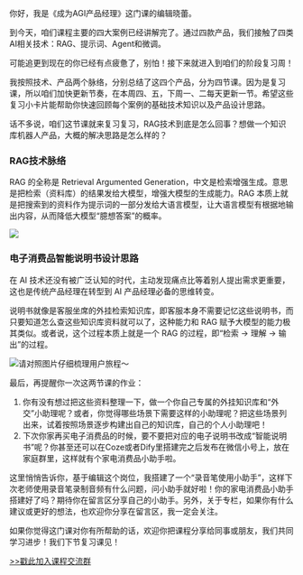 你好，我是《成为AGI产品经理》这门课的编辑晓蕾。

到今天，咱们课程主要的四大案例已经讲解完了。通过四款产品，我们接触了四类AI相关技术：RAG、提示词、Agent和微调。

可能追更到现在的你已经有点疲惫了，别怕！接下来就进入到咱们的阶段复习周！

我按照技术、产品两个脉络，分别总结了这四个产品，分为四节课。因为是复习课，所以咱们加快更新节奏，在本周四、五，下周一、二每天更新一节。希望这些复习小卡片能帮助你快速回顾每个案例的基础技术知识以及产品设计思路。

话不多说，咱们这节课就来复习复习，RAG技术到底是怎么回事？想做一个知识库机器人产品，大概的解决思路是怎么样的？

### RAG技术脉络

RAG 的全称是 Retrieval Argumented Generation，中文是检索增强生成。意思是把检索（资料库）的结果发给大模型，增强大模型的生成能力。RAG 本质上就是把搜索到的资料作为提示词的一部分发给大语言模型，让大语言模型有根据地输出内容，从而降低大模型“臆想答案”的概率。

![](https://static001.geekbang.org/resource/image/1a/5a/1ab59a4c867e28583e14898bb6efb45a.png?wh=5192x8386)

### 电子消费品智能说明书设计思路

在 AI 技术还没有被广泛认知的时代，主动发现痛点比等着别人提出需求更重要，这也是传统产品经理在转型到 AI 产品经理必备的思维转变。

说明书就像是客服坐席的外挂检索知识库，即客服本身不需要记忆这些说明书，而只要知道怎么查这些知识库资料就可以了，这种能力和 RAG 赋予大模型的能力极其类似。或者说，这个过程本质上就是一个 RAG 的过程，即“检索 -&gt; 理解 -&gt; 输出”的过程。

![](https://static001.geekbang.org/resource/image/80/a0/80f214c994ff859dbf26fde00dde17a0.png?wh=3546x6132 "请对照图片仔细梳理用户旅程～")

最后，再提醒你一次这两节课的作业：

1. 你有没有想过把这些资料整理一下，做一个你自己专属的外挂知识库和“外交”小助理呢？或者，你觉得哪些场景下需要这样的小助理呢？把这些场景列出来，试着按照场景逐步构建出自己的知识库，自己的个人小助理吧！
2. 下次你家再买电子消费品的时候，要不要把对应的电子说明书改成“智能说明书”呢？你甚至还可以在Coze或者Dify里搭建完之后发布在微信小号上，放在家庭群里，这样就有个家电消费品小助手啦。

这里悄悄告诉你，基于编辑这个岗位，我搭建了一个“录音笔使用小助手”，这样下次老师使用录音笔录制音频有什么问题，问小助手就好啦！你的家电消费品小助手搭建好了吗？期待你在留言区分享自己的小助手。另外，关于专栏，如果你有什么建议或更好的想法，也欢迎你分享在留言区，我一定会关注。

如果你觉得这门课对你有所帮助的话，欢迎你把课程分享给同事或朋友，我们共同学习进步！我们下节复习课见！

[&gt;&gt;戳此加入课程交流群](http://jsj.top/f/Hn56mu)
